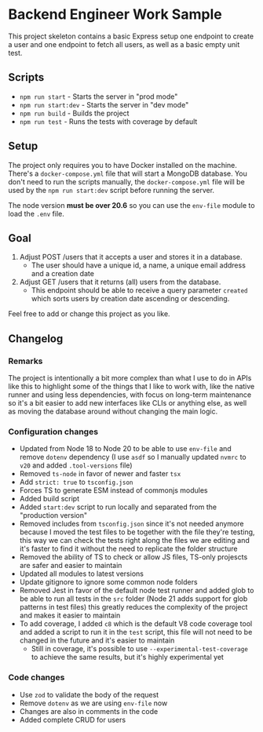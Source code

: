 # Backend Engineer Work Sample

This project skeleton contains a basic Express setup one endpoint to create a user and one endpoint to fetch all users, as well as a basic empty unit test.

## Scripts

-   `npm run start` - Starts the server in "prod mode"
-   `npm run start:dev` - Starts the server in "dev mode"
-   `npm run build` - Builds the project
-   `npm run test` - Runs the tests with coverage by default

## Setup

The project only requires you to have Docker installed on the machine. There's a `docker-compose.yml` file that will start a MongoDB database. You don't need to run the scripts manually, the `docker-compose.yml` file will be used by the `npm run start:dev` script before running the server.

The node version **must be over 20.6** so you can use the `env-file` module to load the `.env` file.

## Goal

1. Adjust POST /users that it accepts a user and stores it in a database.
    - The user should have a unique id, a name, a unique email address and a creation date
2. Adjust GET /users that it returns (all) users from the database.
    - This endpoint should be able to receive a query parameter `created` which sorts users by creation date ascending or descending.

Feel free to add or change this project as you like.

## Changelog

### Remarks

The project is intentionally a bit more complex than what I use to do in APIs like this to highlight some of the things that I like to work with, like the native runner and using less dependencies, with focus on long-term maintenance so it's a bit easier to add new interfaces like CLIs or anything else, as well as moving the database around without changing the main logic.

### Configuration changes

-   Updated from Node 18 to Node 20 to be able to use `env-file` and remove `dotenv` dependency (I use `asdf` so I manually updated `nvmrc` to `v20` and added `.tool-versions` file)
-   Removed `ts-node` in favor of newer and faster `tsx`
-   Add `strict: true` to `tsconfig.json`
-   Forces TS to generate ESM instead of commonjs modules
-   Added build script
-   Added `start:dev` script to run locally and separated from the "production version"
-   Removed includes from `tsconfig.json` since it's not needed anymore because I moved the test files to be together with the file they're testing, this way we can check the tests right along the files we are editing and it's faster to find it without the need to replicate the folder structure
-   Removed the ability of TS to check or allow JS files, TS-only projescts are safer and easier to maintain
-   Updated all modules to latest versions
-   Update gitignore to ignore some common node folders
-   Removed Jest in favor of the default node test runner and added glob to be able to run all tests in the `src` folder (Node 21 adds support for glob patterns in test files) this greatly reduces the complexity of the project and makes it easier to maintain
-   To add coverage, I added `c8` which is the default V8 code coverage tool and added a script to run it in the `test` script, this file will not need to be changed in the future and it's easier to maintain
    - Still in coverage, it's possible to use `--experimental-test-coverage` to achieve the same results, but it's highly experimental yet

### Code changes

- Use `zod` to validate the body of the request
- Remove `dotenv` as we are using `env-file` now
- Changes are also in comments in the code
- Added complete CRUD for users
